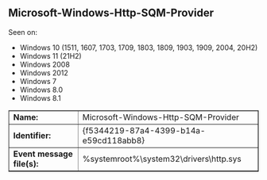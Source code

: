 ## Microsoft-Windows-Http-SQM-Provider

Seen on:
* Windows 10 (1511, 1607, 1703, 1709, 1803, 1809, 1903, 1909, 2004, 20H2)
* Windows 11 (21H2)
* Windows 2008
* Windows 2012
* Windows 7
* Windows 8.0
* Windows 8.1

<table border="1" class="docutils">
  <tbody>
    <tr>
      <td><b>Name:</b></td>
      <td>Microsoft-Windows-Http-SQM-Provider</td>
    </tr>
    <tr>
      <td><b>Identifier:</b></td>
      <td>{f5344219-87a4-4399-b14a-e59cd118abb8}</td>
    </tr>
    <tr>
      <td><b>Event message file(s):</b></td>
      <td>%systemroot%\system32\drivers\http.sys</td>
    </tr>
  </tbody>
</table>

&nbsp;

